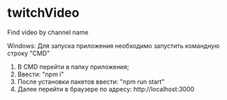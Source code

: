 # twitchVideo
Find video by channel name

Windows: Для запуска приложения необходимо запустить командную строку "CMD"
1. В CMD перейти в папку приложения;
2. Ввести: "npm i"
3. После установки пакетов ввести: "npm run start"
4. Далее перейти в браузере по адресу: http://localhost:3000
 
